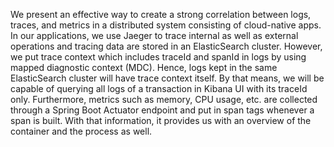 We present an effective way to create a strong correlation between logs, traces, and metrics in a distributed system consisting of cloud-native apps. In our applications, we use Jaeger to trace internal as well as external operations and tracing data are stored in an ElasticSearch cluster. However,  we put trace context which includes traceId and spanId in logs by using mapped diagnostic context (MDC). Hence, logs kept in the same ElasticSearch cluster will have trace context itself. By that means, we will be capable of querying all logs of a transaction in Kibana UI with its traceId only. Furthermore, metrics such as memory, CPU usage, etc. are collected through a Spring Boot Actuator endpoint and put in span tags whenever a span is built. With that information, it provides us with an overview of the container and the process as well.
